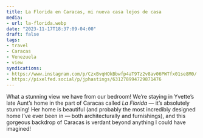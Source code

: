```yaml
---
title: La Florida en Caracas, mi nueva casa lejos de casa
media:
- url: la-florida.webp
date: "2023-11-17T18:37:09-04:00"
draft: false
tags:
- travel
- Caracas
- Venezuela
- view
syndications:
- https://www.instagram.com/p/CzxBvqHOkBbwfp4aT9Tz2v8av06PWTfx01se8M0/
- https://pixelfed.social/p/jphastings/631278994729871476
---
```


What a stunning view we have from our bedroom! We’re staying in Yvette’s late Aunt’s home in the part of Caracas called _La Florida_ — it’s absolutely stunning! Her home is beautiful (and probably the most incredibly designed home I’ve ever been in — both architecturally and furnishings), and this gorgeous backdrop of Caracas is verdant beyond anything I could have imagined!
